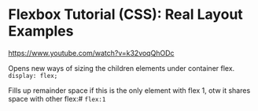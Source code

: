 # Flexbox Tutorial (CSS): Real Layout Examples
https://www.youtube.com/watch?v=k32voqQhODc

Opens new ways of sizing the children elements under container flex.
```display: flex;```

Fills up remainder space if this is the only element with flex 1, otw it shares space with other flex:#
```flex:1```

